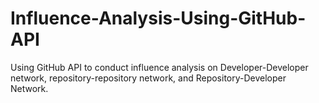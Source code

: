 # Influence-Analysis-Using-GitHub-API
Using GitHub API to conduct influence analysis on Developer-Developer network, repository-repository network, and Repository-Developer Network.
